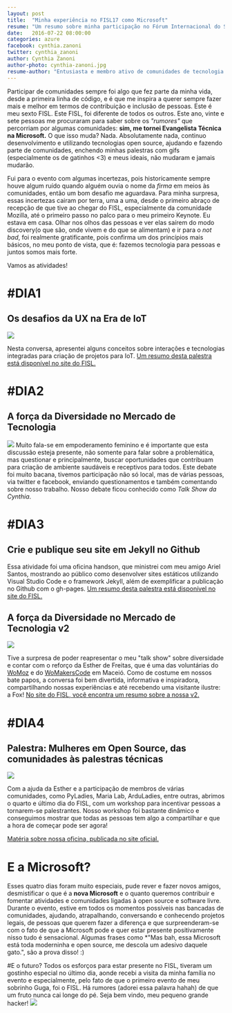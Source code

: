```yaml
---
layout: post
title:  "Minha experiência no FISL17 como Microsoft"
resume: "Um resumo sobre minha participação no Fórum Internacional do Software Livre."
date:   2016-07-22 08:00:00
categories: azure
facebook: cynthia.zanoni
twitter: cynthia_zanoni
author: Cynthia Zanoni
author-photo: cynthia-zanoni.jpg
resume-author: "Entusiasta e membro ativo de comunidades de tecnologia ligadas à Web e Mobile, organizadora de eventos como <strong>Mobile Summit</strong> e curadora do projeto WoMakersCode. Atualmente, é Evangelista Técnica na Microsoft Brasil."
---
```


Participar de comunidades sempre foi algo que fez parte da minha vida, desde a primeira linha de código, e é que me inspira a querer sempre fazer mais e melhor em termos de contribuição e inclusão de pessoas. Este é meu sexto FISL. Este FISL, foi diferente de todos os outros. Este ano, vinte e sete pessoas me procuraram para saber sobre os *"rumores"* que percorriam por algumas comunidades: 
**sim, me tornei Evangelista Técnica na Microsoft.** O que isso muda? Nada. Absolutamente nada, continuo desenvolvimento e utilizando tecnologias open source, ajudando e fazendo parte de comunidades,
enchendo minhas palestras com gifs (especialmente os de gatinhos <3) e meus ideais, não mudaram e jamais mudarão.

Fui para o evento com algumas incertezas, pois historicamente sempre houve algum ruído quando alguém ouvia o nome da *firma* em meios às comunidades, então um bom desafio me aguardava. Para minha surpresa, essas incertezas cairam por terra, uma a uma, desde o primeiro abraço de recepção de que tive ao chegar do FISL, especialmente da comunidade Mozilla, até o primeiro passo no palco para o meu primeiro Keynote. Eu estava em casa. Olhar nos olhos das pessoas e ver elas saírem do modo discovery(o que são, onde vivem e do que se alimentam) e ir para o *not bad*, foi realmente gratificante, pois 
confirma um dos princípios mais básicos, no meu ponto de vista, que é: fazemos tecnologia para pessoas e juntos somos mais forte. 

Vamos as atividades!

# #DIA1
## Os desafios da UX na Era de IoT
![](http://softwarelivre.org/image_uploads/0013/0006/28250163056_9c8b13ddc7_z.jpg)

Nesta conversa, apresentei alguns conceitos sobre interações e tecnologias integradas para criação de projetos para IoT.
[Um resumo desta palestra está disponível no site do FISL.](http://softwarelivre.org/fisl17/noticias/valor-da-iot-esta-nas-experiencias-das-pessoas-diz-ativista)

# #DIA2
## A força da Diversidade no Mercado de Tecnologia
![](http://geraldobarros.info/wp-content/uploads/2016/07/mozilla-no-fisl17-rea-de-comunidades-bancada-firefox-costume-minieventos-e-workshops_27708822133_o-1024x683.jpg)
Muito fala-se em empoderamento feminino e é importante que esta discussão esteja presente, não somente para falar sobre a problemática, mas questionar e principalmente, buscar oportunidades que contribuam para criação de ambiente saudáveis e receptivos para todos. Este debate foi muito bacana, tivemos participação não só local, mas de várias pessoas, via twitter e facebook, enviando questionamentos e também comentando sobre nosso trabalho. Nosso debate ficou conhecido como *Talk Show da Cynthia*.

# #DIA3
## Crie e publique seu site em Jekyll no Github
Essa atividade foi uma oficina handson, que ministrei com meu amigo Ariel Santos, mostrando ao público como desenvolver sites estáticos utilizando Visual Studio Code e o framework Jekyll, além de exemplificar a publicação no Github com o gh-pages.
[Um resumo desta palestra está disponível no site do FISL.](http://softwarelivre.org/fisl17/noticias/palestra-crie-e-publique-seu-site-em-jekyll-no-github)

## A força da Diversidade no Mercado de Tecnologia v2
![](http://softwarelivre.org/image_uploads/0013/0667/IMG_20160715_153638.jpg)

Tive a surpresa de poder reapresentar o meu "talk show" sobre diversidade e contar com o reforço da Esther de Freitas, que é uma
das voluntárias do [WoMoz](http://womoz.mozillabrasil.org.br) e do [WoMakersCode](http://www.womakerscode.org) em Maceió. Como de costume em nossos bate papos, a conversa foi bem divertida, informativa e inspiradora, compartilhando nossas experiências e até recebendo uma visitante ilustre: a Fox!
[No site do FISL, você encontra um resumo sobre a nossa v2.](http://softwarelivre.org/fisl17/noticias/encontro-debate-a-diversidade-no-mercado-de-tecnologia)

# #DIA4
## Palestra: Mulheres em Open Source, das comunidades às palestras técnicas
![](http://softwarelivre.org/image_uploads/0013/0703/28309906006_e5e8d43946_z.jpg)

Com a ajuda da Esther e a participação de membros de várias comunidades, como PyLadies, Maria Lab, ArduLadies, entre outras, abrimos o quarto e último dia do FISL, com 
um workshop para incentivar pessoas a tornarem-se palestrantes. Nosso workshop foi bastante dinâmico e conseguimos mostrar que todas as pessoas tem algo a compartilhar e que a hora de começar pode ser agora!

[Matéria sobre nossa oficina, publicada no site oficial.](http://softwarelivre.org/fisl17/noticias/palestra-mulheres-em-open-source-das-comunidades-as-palestras-tecnicas)

# E a Microsoft?
Esses quatro dias foram muito especiais, pude rever e fazer novos amigos, desmistificar o que é a **nova Microsoft** e o quanto queremos
contribuir e fomentar atividades e comunidades ligadas à open source e software livre. Durante o evento, estive em todos os momentos possíveis nas bancadas de comunidades,
ajudando, atrapalhando, conversando e conhecendo projetos legais, de pessoas que querem fazer a diferença e que surpreenderam-se com o fato de que a Microsoft pode e quer estar presente positivamente nisso tudo é sensacional.
Algumas frases como *"Mas bah, essa Microsoft está toda moderninha e open source, me descola um adesivo daquele gato.", são a prova disso! :)

#E o futuro?
Todos os esforços para estar presente no FISL, tiveram um gostinho especial no último dia, aonde recebi a visita da minha família no evento
e especialmente, pelo fato de que o primeiro evento de meu sobrinho Guga, foi o FISL. Há rumores (adorei essa palavra hahah) de que um fruto nunca cai longe do pé. Seja bem vindo,
meu pequeno grande hacker!
![](https://fbcdn-sphotos-a-a.akamaihd.net/hphotos-ak-xla1/t31.0-8/13719540_1218955411456241_1815421873706345953_o.jpg)
